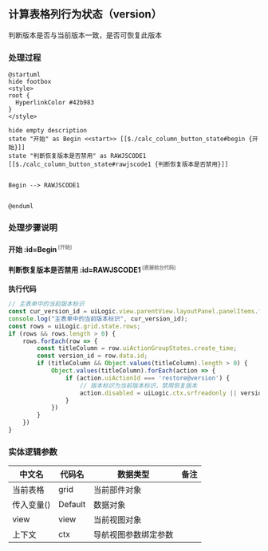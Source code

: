 ## 计算表格列行为状态（version） <!-- {docsify-ignore-all} -->

   判断版本是否与当前版本一致，是否可恢复此版本

### 处理过程

```plantuml
@startuml
hide footbox
<style>
root {
  HyperlinkColor #42b983
}
</style>

hide empty description
state "开始" as Begin <<start>> [[$./calc_column_button_state#begin {开始}]]
state "判断恢复版本是否禁用" as RAWJSCODE1  [[$./calc_column_button_state#rawjscode1 {判断恢复版本是否禁用}]]


Begin --> RAWJSCODE1


@enduml
```


### 处理步骤说明

#### 开始 :id=Begin<sup class="footnote-symbol"> <font color=gray size=1>[开始]</font></sup>




#### 判断恢复版本是否禁用 :id=RAWJSCODE1<sup class="footnote-symbol"> <font color=gray size=1>[直接前台代码]</font></sup>



<p class="panel-title"><b>执行代码</b></p>

```javascript
// 主表单中的当前版本标识
const cur_version_id = uiLogic.view.parentView.layoutPanel.panelItems.form.control.data.cur_version_id;
console.log("主表单中的当前版本标识", cur_version_id);
const rows = uiLogic.grid.state.rows;
if (rows && rows.length > 0) {
	rows.forEach(row => {
		const titleColumn = row.uiActionGroupStates.create_time;
		const version_id = row.data.id;
		if (titleColumn && Object.values(titleColumn).length > 0) {
			Object.values(titleColumn).forEach(action => {
				if (action.uiActionId === 'restore@version') {
                    // 版本标识为当前版本标识，禁用恢复版本
					action.disabled = uiLogic.ctx.srfreadonly || version_id == cur_version_id;
				}
			})
		}
	})
}

```



### 实体逻辑参数

|    中文名   |    代码名    |  数据类型      |备注 |
| --------| --------| --------  | --------   |
|当前表格|grid|当前部件对象||
|传入变量(<i class="fa fa-check"/></i>)|Default|数据对象||
|view|view|当前视图对象||
|上下文|ctx|导航视图参数绑定参数||
